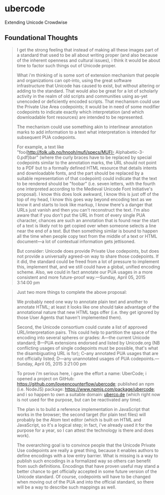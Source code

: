 




# ubercode

Extending Unicode Crowdwise


## Foundational Thoughts



>    I get the strong feeling that instead of making all these images part of a
>    standard that used to be all about writing proper (and also because of the
>    inherent openness and cultural issues), i think it would be about time to
>    factor such things out of Unicode proper.
>
>    What i'm thinking of is some sort of extension mechanism that people and
>    organizations can opt-into, using the great software infrastructure that
>    Unicode has caused to exist, but without altering or adding to the standard.
>    That would also be great for a lot of scholarly activity in the realm of old
>    scripts and communities using as-yet unencoded or deficiently encoded
>    scripts. That mechanism could use the Private Use Area codepoints; it would
>    be in need of some modifier codepoints to indicate exactly which
>    interpretation (and which downloadable font resources) are intended to be
>    represented.
>
>    The mechanism could use something akin to interlinear annotation marks to
>    add information to a text what interpretation is intended for subsequent PUA
>    codepoints.
>
>    For example, a text like "foo{http://folk.uib.no/hnooh/mufi/specs/MUFI-
>    Alphabetic-3-0.pdf}bar" (where the curly braces have to be replaced by
>    special codepoints similar to the annotation marks, the URL should not point
>    to a PDF but to a formally defined HTML resource that details intents and
>    downloadable fonts, and the part should be replaced by a suitable
>    representation of that codepoint) could indicate that the text to be
>    rendered should be "foobar" (i.e. seven letters, with the fourth one
>    interpreted according to the Medieval Unicode Font Initiative's proposal). I
>    know this does look awkward, I know this is just off of the top of my head,
>    I know this goes way beyond encoding text as we know it and starts to look
>    like markup, I know there's a danger that URLs just vanish and then you
>    can't reconstruct the text. I'm also aware that if you don't put the URL in
>    front of every single PUA character, chances are such an annotation that is
>    found near the start of a text is likely not to get copied over when someone
>    selects a line near the end of a text. But then something similar is bound
>    to happen all the time when people copy text from the middle of a text or
>    HTML document—a lot of contextual information gets jettisoned.
>
>    But consider: Unicode does provide Private Use codepoints, but does not
>    provide a universally agreed-on way to share those codepoints. If it did,
>    the standard could be freed from a lot of pressure to implement this,
>    implement that, and we still could have a global, unified encoding scheme.
>    Also, we could in fact annotate our PUA usages in a more consistent and more
>    future-proof way.—Sunday, April 05, 2015 3:14:00 pm

>    Just two more things to complete the above proposal:
>
>    We probably need one way to annotate plain text and another to annotate
>    HTML; at least it looks like one should take advantage of the annotational
>    nature that new HTML tags offer (i.e. they get ignored by those User Agents
>    that haven't implemented them).
>
>    Second, the Unicode consortium could curate a list of approved
>    URL/interpretation pairs. This could help to partition the space of the
>    encoding into several spheres or grades: A—the current Unicode standard;
>    B—PUA extensions endorsed and listed by Unicode.org (NB conflicting usages
>    of single codepoints must be possible, that's what the disambiguating URL is
>    for); C–any annotated PUA usages that are not officially listed; D—any
>    unannotated usages of PUA codepoints.—Sunday, April 05, 2015 3:21:00 pm

>    To prove i'm serious here, i gave the effort a name: UberCode; i opened a
>    project on GitHub: https://github.com/loveencounterflow/ubercode; published
>    an npm (i.e. NodeJS) package: https://www.npmjs.com/package/ubercode; and i
>    so happen to own a suitable domain: <a
>    href='http://uberco.de'>uberco.de</a> (which right now is not used for the
>    purpose, but can be reactivated any time).
>    
>    The plan is to build a reference implementation in JavaScript that works in
>    the browser; the second target (for plain text files) will probably be the
>    Atom text editor (which is built on HTML and JavaScript, so it's a logical
>    step; in fact, i've already used it for the purpose for a year, so I can
>    attest the technology is there and does work).
>    
>    The overarching goal is to convince people that the Unicode Private Use
>    codepoints are really a great thing, because it enables authors to define
>    encodings with a low entry barrier. What is missing is a way to publish such
>    encodings in a formalized way so others can benefit from such definitions.
>    Encodings that have proven useful may stand a better chance to get officially
>    accepted in some future version of the Unicode standard. Of course, codepoints
>    will have to be changed when moving out of the PUA and into the official
>    standard, so there will be a way to describe such mappings as well.
